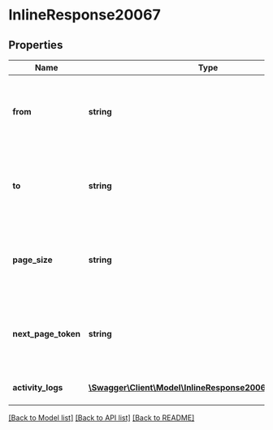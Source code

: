 # InlineResponse20067

## Properties
Name | Type | Description | Notes
------------ | ------------- | ------------- | -------------
**from** | **string** | Start date from which you want the activity logs report to be generated. | [optional] 
**to** | **string** | End date until which you want the activity logs report to be generated | [optional] 
**page_size** | **string** | The number of records returned within a single API call. | [optional] 
**next_page_token** | **string** | Next page token is used to paginate through large result sets. | [optional] 
**activity_logs** | [**\Swagger\Client\Model\InlineResponse20067ActivityLogs[]**](InlineResponse20067ActivityLogs.md) | Array of activity logs. | [optional] 

[[Back to Model list]](../README.md#documentation-for-models) [[Back to API list]](../README.md#documentation-for-api-endpoints) [[Back to README]](../README.md)


